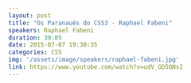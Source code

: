 ```yaml
---
layout: post
title: "Os Paranauês do CSS3 - Raphael Fabeni"
speakers: Raphael Fabeni
duration: 39:05
date: 2015-07-07 19:30:35
categories: CSS
img: '/assets/image/speakers/raphael-fabeni.jpg'
link: https://www.youtube.com/watch?v=udV_GD5QNsI
---
```

